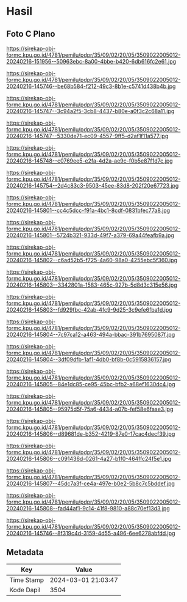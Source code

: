 # Hasil

## Foto C Plano

https://sirekap-obj-formc.kpu.go.id/4781/pemilu/pdpr/35/09/02/20/05/3509022005012-20240216-151956--50963ebc-8a00-4bbe-b420-6db616fc2e61.jpg

https://sirekap-obj-formc.kpu.go.id/4781/pemilu/pdpr/35/09/02/20/05/3509022005012-20240216-145746--be68b584-f212-49c3-8b1e-c5741d438b4b.jpg

https://sirekap-obj-formc.kpu.go.id/4781/pemilu/pdpr/35/09/02/20/05/3509022005012-20240216-145747--3c94a2f5-3cb8-4437-b80e-a0f3c2c68a11.jpg

https://sirekap-obj-formc.kpu.go.id/4781/pemilu/pdpr/35/09/02/20/05/3509022005012-20240216-145747--5330de71-ec09-4557-9ff5-d2af1f11a577.jpg

https://sirekap-obj-formc.kpu.go.id/4781/pemilu/pdpr/35/09/02/20/05/3509022005012-20240216-145748--c0769ee5-e2fa-4d2a-ae9c-f0b5e87f1d7c.jpg

https://sirekap-obj-formc.kpu.go.id/4781/pemilu/pdpr/35/09/02/20/05/3509022005012-20240216-145754--2d4c83c3-9503-45ee-83d8-202f20e67723.jpg

https://sirekap-obj-formc.kpu.go.id/4781/pemilu/pdpr/35/09/02/20/05/3509022005012-20240216-145801--cc4c5dcc-f91a-4bc1-8cdf-0831bfec77a8.jpg

https://sirekap-obj-formc.kpu.go.id/4781/pemilu/pdpr/35/09/02/20/05/3509022005012-20240216-145801--5724b321-933d-49f7-a379-69a44feafb9a.jpg

https://sirekap-obj-formc.kpu.go.id/4781/pemilu/pdpr/35/09/02/20/05/3509022005012-20240216-145802--c6ad52b5-f725-4a60-98a0-4255ebc5f360.jpg

https://sirekap-obj-formc.kpu.go.id/4781/pemilu/pdpr/35/09/02/20/05/3509022005012-20240216-145803--3342801a-1583-465c-927b-5d8d3c315e56.jpg

https://sirekap-obj-formc.kpu.go.id/4781/pemilu/pdpr/35/09/02/20/05/3509022005012-20240216-145803--fd929fbc-42ab-4fc9-9d25-3c9efe6fba1d.jpg

https://sirekap-obj-formc.kpu.go.id/4781/pemilu/pdpr/35/09/02/20/05/3509022005012-20240216-145804--7c97ca12-a463-494a-bbac-391b7695087f.jpg

https://sirekap-obj-formc.kpu.go.id/4781/pemilu/pdpr/35/09/02/20/05/3509022005012-20240216-145804--3df09dfb-1af1-4db0-bf8b-0c5915836157.jpg

https://sirekap-obj-formc.kpu.go.id/4781/pemilu/pdpr/35/09/02/20/05/3509022005012-20240216-145805--84e1dc85-ce95-45bc-bfb2-a68ef1630dc4.jpg

https://sirekap-obj-formc.kpu.go.id/4781/pemilu/pdpr/35/09/02/20/05/3509022005012-20240216-145805--95975d5f-75a6-4434-a07b-fef58e6faae3.jpg

https://sirekap-obj-formc.kpu.go.id/4781/pemilu/pdpr/35/09/02/20/05/3509022005012-20240216-145806--d89681de-b352-4219-87e0-17cac4decf39.jpg

https://sirekap-obj-formc.kpu.go.id/4781/pemilu/pdpr/35/09/02/20/05/3509022005012-20240216-145806--c091436d-0261-4a27-b1f0-464ffc24f5e1.jpg

https://sirekap-obj-formc.kpu.go.id/4781/pemilu/pdpr/35/09/02/20/05/3509022005012-20240216-145807--45dc7a3f-ce4a-497e-b0e2-5b8c7c5bddef.jpg

https://sirekap-obj-formc.kpu.go.id/4781/pemilu/pdpr/35/09/02/20/05/3509022005012-20240216-145808--fad44af1-9c14-41f8-9810-a88c70ef13d3.jpg

https://sirekap-obj-formc.kpu.go.id/4781/pemilu/pdpr/35/09/02/20/05/3509022005012-20240216-145746--8f319c4d-3159-4d55-a496-6ee6278abfdd.jpg


## Metadata

| Key        | Value               |
| ---------- | ------------------- |
| Time Stamp | 2024-03-01 21:03:47 |
| Kode Dapil | 3504                |



